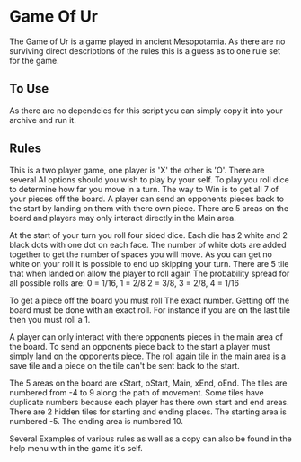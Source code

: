 # Game Of Ur

The Game of Ur is a game played in ancient Mesopotamia.
As there are no surviving direct descriptions of the rules this is a guess as to one rule set for the game.

## To Use

As there are no dependcies for this script you can simply copy it into your archive and run it.

## Rules

This is a two player game, one player is 'X' the other is 'O'.
There are several AI options should you wish to play by your self.
To play you roll dice to determine how far you move in a turn.
The way to Win is to get all 7 of your pieces off the board.
A player can send an opponents pieces back to the start by landing on them with there own piece.
There are 5 areas on the board and players may only interact directly in the Main area.
 
At the start of your turn you roll four sided dice.
Each die has 2 white and 2 black dots with one dot on each face.
The number of white dots are added together to get the number of spaces you will move.
As you can get no white on your roll it is possible to end up skipping your turn.
There are 5 tile that when landed on allow the player to roll again
The probability spread for all possible rolls are:  0 = 1/16, 1 = 2/8 2 = 3/8, 3 = 2/8, 4 = 1/16
 
To get a piece off the board you must roll The exact number.
Getting off the board must be done with an exact roll.
For instance if you are on the last tile then you must roll a 1.
 
A player can only interact with there opponents pieces in the main area of the board.
To send an opponents piece back to the start a player must simply land on the opponents piece.
The roll again tile in the main area is a save tile and a piece on the tile can't be sent back to the start.

The 5 areas on the board are xStart, oStart, Main, xEnd, oEnd.
The tiles are numbered from -4 to 9 along the path of movement.
Some tiles have duplicate numbers because each player has there own start and end areas.
There are 2 hidden tiles for starting and ending places.
The starting area is numbered -5.
The ending area is numbered 10.

Several Examples of various rules as well as a copy can also be found in the help menu with in the game it's self.